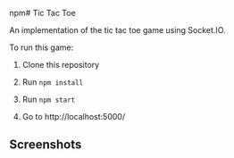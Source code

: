 npm# Tic Tac Toe

An implementation of the tic tac toe game using Socket.IO. 

To run this game: 

1. Clone this repository

2. Run `npm install`

3. Run `npm start`

4. Go to http://localhost:5000/

## Screenshots
